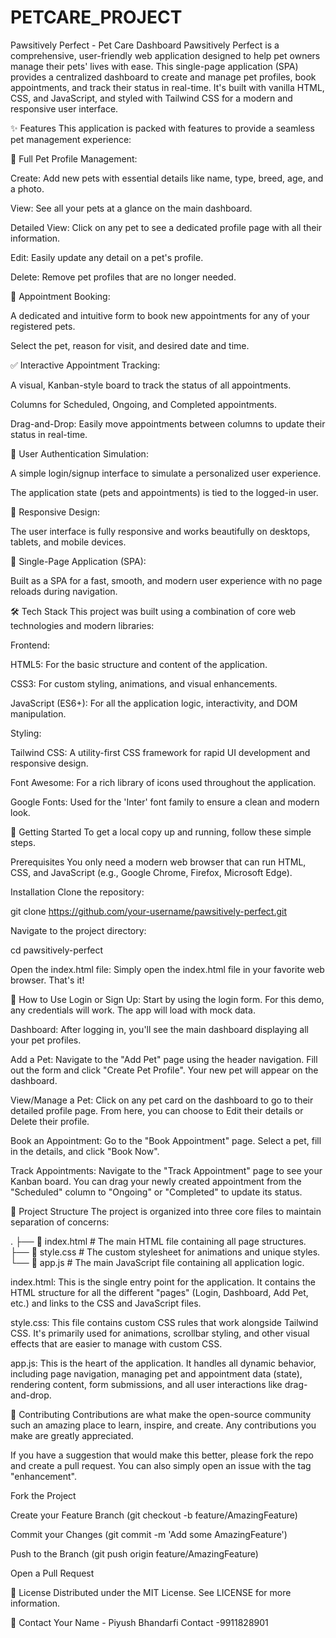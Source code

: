 # PETCARE_PROJECT


Pawsitively Perfect - Pet Care Dashboard
Pawsitively Perfect is a comprehensive, user-friendly web application designed to help pet owners manage their pets' lives with ease. This single-page application (SPA) provides a centralized dashboard to create and manage pet profiles, book appointments, and track their status in real-time. It's built with vanilla HTML, CSS, and JavaScript, and styled with Tailwind CSS for a modern and responsive user interface.

✨ Features
This application is packed with features to provide a seamless pet management experience:

🐾 Full Pet Profile Management:

Create: Add new pets with essential details like name, type, breed, age, and a photo.

View: See all your pets at a glance on the main dashboard.

Detailed View: Click on any pet to see a dedicated profile page with all their information.

Edit: Easily update any detail on a pet's profile.

Delete: Remove pet profiles that are no longer needed.

📅 Appointment Booking:

A dedicated and intuitive form to book new appointments for any of your registered pets.

Select the pet, reason for visit, and desired date and time.

✅ Interactive Appointment Tracking:

A visual, Kanban-style board to track the status of all appointments.

Columns for Scheduled, Ongoing, and Completed appointments.

Drag-and-Drop: Easily move appointments between columns to update their status in real-time.

👤 User Authentication Simulation:

A simple login/signup interface to simulate a personalized user experience.

The application state (pets and appointments) is tied to the logged-in user.

📱 Responsive Design:

The user interface is fully responsive and works beautifully on desktops, tablets, and mobile devices.

🚀 Single-Page Application (SPA):

Built as a SPA for a fast, smooth, and modern user experience with no page reloads during navigation.

🛠️ Tech Stack
This project was built using a combination of core web technologies and modern libraries:

Frontend:

HTML5: For the basic structure and content of the application.

CSS3: For custom styling, animations, and visual enhancements.

JavaScript (ES6+): For all the application logic, interactivity, and DOM manipulation.

Styling:

Tailwind CSS: A utility-first CSS framework for rapid UI development and responsive design.

Font Awesome: For a rich library of icons used throughout the application.

Google Fonts: Used for the 'Inter' font family to ensure a clean and modern look.

🚀 Getting Started
To get a local copy up and running, follow these simple steps.

Prerequisites
You only need a modern web browser that can run HTML, CSS, and JavaScript (e.g., Google Chrome, Firefox, Microsoft Edge).

Installation
Clone the repository:

git clone https://github.com/your-username/pawsitively-perfect.git

Navigate to the project directory:

cd pawsitively-perfect

Open the index.html file:
Simply open the index.html file in your favorite web browser. That's it!

📖 How to Use
Login or Sign Up: Start by using the login form. For this demo, any credentials will work. The app will load with mock data.

Dashboard: After logging in, you'll see the main dashboard displaying all your pet profiles.

Add a Pet: Navigate to the "Add Pet" page using the header navigation. Fill out the form and click "Create Pet Profile". Your new pet will appear on the dashboard.

View/Manage a Pet: Click on any pet card on the dashboard to go to their detailed profile page. From here, you can choose to Edit their details or Delete their profile.

Book an Appointment: Go to the "Book Appointment" page. Select a pet, fill in the details, and click "Book Now".

Track Appointments: Navigate to the "Track Appointment" page to see your Kanban board. You can drag your newly created appointment from the "Scheduled" column to "Ongoing" or "Completed" to update its status.

📂 Project Structure
The project is organized into three core files to maintain separation of concerns:

.
├── 📄 index.html   # The main HTML file containing all page structures.
├── 🎨 style.css    # The custom stylesheet for animations and unique styles.
└── 🧠 app.js       # The main JavaScript file containing all application logic.

index.html: This is the single entry point for the application. It contains the HTML structure for all the different "pages" (Login, Dashboard, Add Pet, etc.) and links to the CSS and JavaScript files.

style.css: This file contains custom CSS rules that work alongside Tailwind CSS. It's primarily used for animations, scrollbar styling, and other visual effects that are easier to manage with custom CSS.

app.js: This is the heart of the application. It handles all dynamic behavior, including page navigation, managing pet and appointment data (state), rendering content, form submissions, and all user interactions like drag-and-drop.

🤝 Contributing
Contributions are what make the open-source community such an amazing place to learn, inspire, and create. Any contributions you make are greatly appreciated.

If you have a suggestion that would make this better, please fork the repo and create a pull request. You can also simply open an issue with the tag "enhancement".

Fork the Project

Create your Feature Branch (git checkout -b feature/AmazingFeature)

Commit your Changes (git commit -m 'Add some AmazingFeature')

Push to the Branch (git push origin feature/AmazingFeature)

Open a Pull Request

📜 License
Distributed under the MIT License. See LICENSE for more information.

📧 Contact
Your Name - Piyush Bhandarfi 
Contact -9911828901
